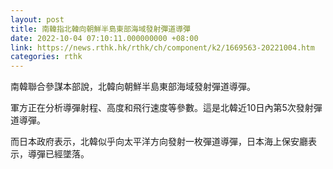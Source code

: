 ```yaml
---
layout: post
title: 南韓指北韓向朝鮮半島東部海域發射彈道導彈
date: 2022-10-04 07:10:11.000000000 +08:00
link: https://news.rthk.hk/rthk/ch/component/k2/1669563-20221004.htm
categories: rthk
---
```


南韓聯合參謀本部說，北韓向朝鮮半島東部海域發射彈道導彈。

軍方正在分析導彈射程、高度和飛行速度等參數。這是北韓近10日內第5次發射彈道導彈。

而日本政府表示，北韓似乎向太平洋方向發射一枚彈道導彈，日本海上保安廳表示，導彈已經墜落。
